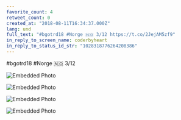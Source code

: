 ```yaml
---
favorite_count: 4
retweet_count: 0
created_at: "2018-08-11T16:34:37.000Z"
lang: und
full_text: "#bgotrd18 #Norge 🇳🇴 3/12 https://t.co/2JejAM5zf9"
in_reply_to_screen_name: coderbyheart
in_reply_to_status_id_str: "1028318776264208386"
---
```


#bgotrd18 #Norge 🇳🇴 3/12

<div class="gallery gallery-4">

![Embedded Photo](https://twitter-media-coderbyheart.s3.eu-north-1.amazonaws.com/1028318783121907713-DkVMwr6X0AAgZp0.jpg)

![Embedded Photo](https://twitter-media-coderbyheart.s3.eu-north-1.amazonaws.com/1028318783121907713-DkVM5lFXgAED-NI.jpg)

![Embedded Photo](https://twitter-media-coderbyheart.s3.eu-north-1.amazonaws.com/1028318783121907713-DkVM5lLXcAEFQ5F.jpg)

![Embedded Photo](https://twitter-media-coderbyheart.s3.eu-north-1.amazonaws.com/1028318783121907713-DkVNKqdW0AA1s54.jpg)

</div>
